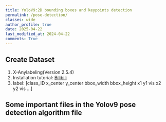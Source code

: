 ```yaml
---
title: YoloV9:2D bounding boxes and keypoints detection
permalink: /pose-detection/
classes: wide
author_profile: true
date: 2025-04-22
last_modified_at: 2024-04-22
comments: True
---
```




## Create Dataset
1. X-Anylabeling(Version 2.5.4)
2. Installation tutorial: [Bilibili](https://www.bilibili.com/video/BV1LHUkYzEwY/?vd_source=423235ba3c8c6b4fb4962ae292f89130)
3. label: [class_ID x_center y_center bbox_width bbox_height x1 y1 vis x2 y2 vis ...]

## Some important files in the Yolov9 pose detection algorithm file



